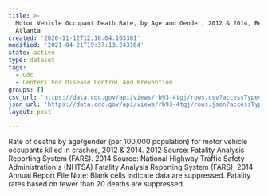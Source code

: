 ```yaml
---
title: >-
  Motor Vehicle Occupant Death Rate, by Age and Gender, 2012 & 2014, Region 4 -
  Atlanta
created: '2020-11-12T12:16:04.103301'
modified: '2021-04-21T19:37:13.243164'
state: active
type: dataset
tags:
  - Cdc
  - Centers For Disease Control And Prevention
groups: []
csv_url: 'https://data.cdc.gov/api/views/rb93-4tgj/rows.csv?accessType=DOWNLOAD'
json_url: 'https://data.cdc.gov/api/views/rb93-4tgj/rows.json?accessType=DOWNLOAD'
layout: post

---
```

Rate of deaths by age/gender (per 100,000 population) for motor vehicle occupants killed in crashes, 2012 & 2014. 2012 Source: Fatality Analysis Reporting System (FARS). 2014 Source: National Highway Traffic Safety Administration's (NHTSA) Fatality Analysis Reporting System (FARS), 2014 Annual Report File Note: Blank cells indicate data are suppressed. Fatality rates based on fewer than 20 deaths are suppressed.
